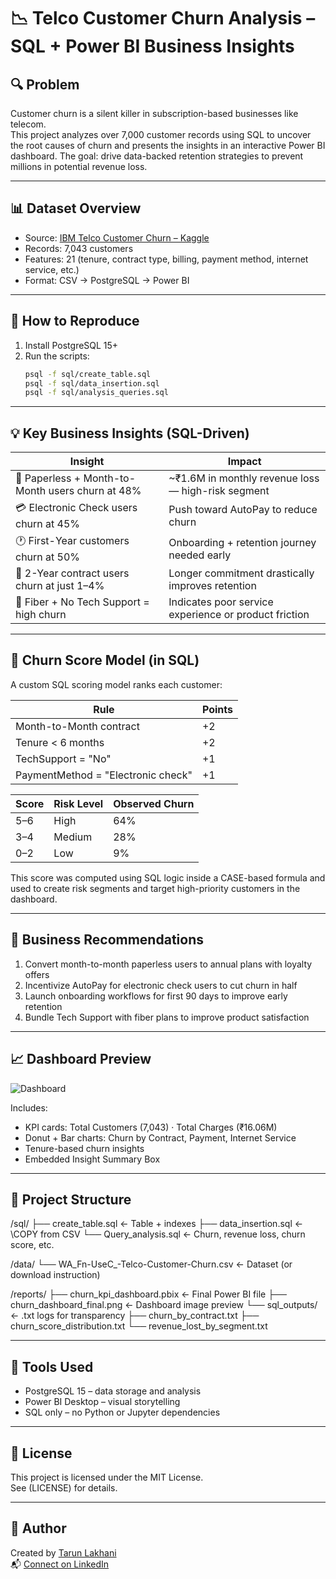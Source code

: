 # 📉 Telco Customer Churn Analysis – SQL + Power BI Business Insights

## 🔍 Problem
Customer churn is a silent killer in subscription-based businesses like telecom.  
This project analyzes over 7,000 customer records using SQL to uncover the root causes of churn and presents the insights in an interactive Power BI dashboard. The goal: drive data-backed retention strategies to prevent millions in potential revenue loss.

---

## 📊 Dataset Overview

- Source: [IBM Telco Customer Churn – Kaggle](https://www.kaggle.com/datasets/blastchar/telco-customer-churn)
- Records: 7,043 customers
- Features: 21 (tenure, contract type, billing, payment method, internet service, etc.)
- Format: CSV → PostgreSQL → Power BI

---

## 🚀 How to Reproduce

1. Install PostgreSQL 15+
2. Run the scripts:
   ```bash
   psql -f sql/create_table.sql
   psql -f sql/data_insertion.sql
   psql -f sql/analysis_queries.sql

---

## 💡 Key Business Insights (SQL-Driven)

| Insight | Impact |
|--------|--------|
| 🧾 Paperless + Month-to-Month users churn at 48% | ~₹1.6M in monthly revenue loss — high-risk segment |
| 💳 Electronic Check users churn at 45% | Push toward AutoPay to reduce churn |
| 🕐 First-Year customers churn at 50% | Onboarding + retention journey needed early |
| 📄 2-Year contract users churn at just 1–4% | Longer commitment drastically improves retention |
| 📡 Fiber + No Tech Support = high churn | Indicates poor service experience or product friction |

---

## 🧠 Churn Score Model (in SQL)

A custom SQL scoring model ranks each customer:

| Rule                                  | Points |
|---------------------------------------|--------|
| Month-to-Month contract               | +2     |
| Tenure < 6 months                     | +2     |
| TechSupport = "No"                    | +1     |
| PaymentMethod = "Electronic check"    | +1     |

| Score | Risk Level | Observed Churn |
|-------|------------|----------------|
| 5–6   | High       | 64%            |
| 3–4   | Medium     | 28%            |
| 0–2   | Low        | 9%             |

This score was computed using SQL logic inside a CASE-based formula and used to create risk segments and target high-priority customers in the dashboard.

---

## 📌 Business Recommendations

1. Convert month-to-month paperless users to annual plans with loyalty offers  
2. Incentivize AutoPay for electronic check users to cut churn in half  
3. Launch onboarding workflows for first 90 days to improve early retention  
4. Bundle Tech Support with fiber plans to improve product satisfaction  

---

## 📈 Dashboard Preview

![Dashboard](reports/churn_dashboard_final.png)

Includes:

- KPI cards: Total Customers (7,043) · Total Charges (₹16.06M)
- Donut + Bar charts: Churn by Contract, Payment, Internet Service
- Tenure-based churn insights
- Embedded Insight Summary Box

---

## 📁 Project Structure
/sql/
├── create_table.sql            ← Table + indexes
├── data_insertion.sql          ← \COPY from CSV
└── Query_analysis.sql        ← Churn, revenue loss, churn score, etc.

/data/
└── WA_Fn-UseC_-Telco-Customer-Churn.csv  ← Dataset (or download instruction)

/reports/
├── churn_kpi_dashboard.pbix    ← Final Power BI file
├── churn_dashboard_final.png   ← Dashboard image preview
└── sql_outputs/                ← .txt logs for transparency
    ├── churn_by_contract.txt
    ├── churn_score_distribution.txt
    └── revenue_lost_by_segment.txt

---

## 🧰 Tools Used

- PostgreSQL 15 – data storage and analysis  
- Power BI Desktop – visual storytelling  
- SQL only – no Python or Jupyter dependencies

---

## 📄 License

This project is licensed under the MIT License.  
See (LICENSE) for details.

---

## 👤 Author

Created by [Tarun Lakhani](https://github.com/tar1536)  
📬 [Connect on LinkedIn](https://www.linkedin.com/in/tarun-lakhani-4b6a93235/)